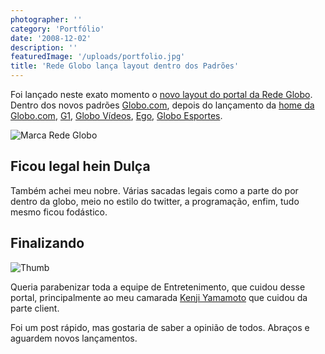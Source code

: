 ```yaml
---
photographer: ''
category: 'Portfólio'
date: '2008-12-02'
description: ''
featuredImage: '/uploads/portfolio.jpg'
title: 'Rede Globo lança layout dentro dos Padrões'
---
```


Foi lançado neste exato momento o [novo layout do portal da Rede Globo](http://redeglobo.globo.com/). Dentro dos novos padrões [Globo.com](http://www.globo.com), depois do lançamento da [home da Globo.com](/portal-globocom-lanca-sua-nova-home), [G1](/g1-o-portal-de-noticias-da-globocom-lanca-novo-layout), [Globo Vídeos](/globo-videos-nos-novos-padroes-globocom), [Ego](/ego-lanca-nova-versao-seguindo-os-novos-padroes-globocom), [Globo Esportes](/globo-esporte-lanca-sua-nova-versao).

![Marca Rede Globo](/uploads/marca-redeglobo.jpg)

## Ficou legal hein Dulça

Também achei meu nobre. Várias sacadas legais como a parte do por dentro da globo, meio no estilo do twitter, a programação, enfim, tudo mesmo ficou fodástico.

## Finalizando

![Thumb](/uploads/thumb-redeglobo.jpg)

Queria parabenizar toda a equipe de Entretenimento, que cuidou desse portal, principalmente ao meu camarada [Kenji Yamamoto](http://www.kenjiyamamoto.com/blog/) que cuidou da parte client.

Foi um post rápido, mas gostaria de saber a opinião de todos. Abraços e aguardem novos lançamentos.

